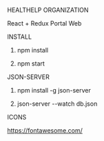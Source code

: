 HEALTHELP ORGANIZATION

React + Redux Portal Web

INSTALL

1. npm install

2. npm start

JSON-SERVER

1. npm install -g  json-server

2. json-server --watch db.json

ICONS

https://fontawesome.com/